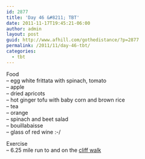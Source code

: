 ```yaml
---
id: 2877
title: 'Day 46 &#8211; TBT'
date: 2011-11-17T19:45:21-06:00
author: admin
layout: post
guid: http://www.afhill.com/gothedistance/?p=2877
permalink: /2011/11/day-46-tbt/
categories:
  - tbt
---
```

Food  
&#8211; egg white frittata with spinach, tomato  
&#8211; apple  
&#8211; dried apricots  
&#8211; hot ginger tofu with baby corn and brown rice  
&#8211; tea  
&#8211; orange  
&#8211; spinach and beet salad  
&#8211; bouillabaisse  
&#8211; glass of red wine :-/

Exercise  
&#8211; 6.25 mile run to and on the [cliff walk](http://cliffwalk.com/)